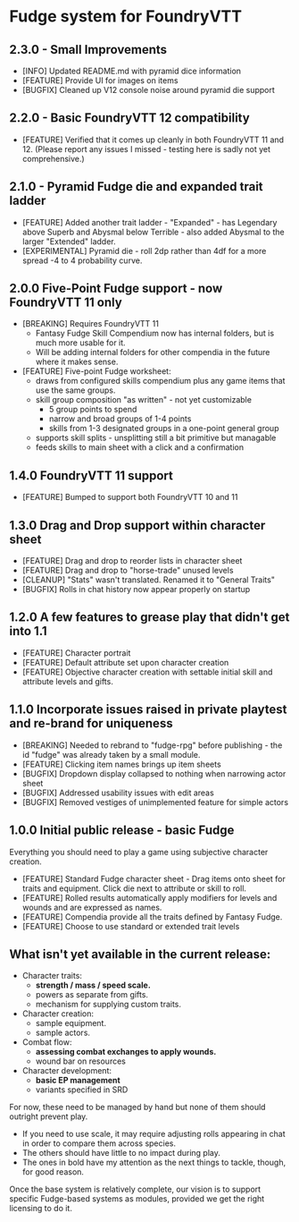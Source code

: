 # Fudge system for FoundryVTT

## 2.3.0 - Small Improvements
- [INFO] Updated README.md with pyramid dice information
- [FEATURE] Provide UI for images on items
- [BUGFIX] Cleaned up V12 console noise around pyramid die support

## 2.2.0 - Basic FoundryVTT 12 compatibility
- [FEATURE] Verified that it comes up cleanly in both FoundryVTT 11 and 12. (Please report any issues I missed - testing here is sadly not yet comprehensive.)

## 2.1.0  - Pyramid Fudge die and expanded trait ladder
- [FEATURE] Added another trait ladder - "Expanded" - has Legendary above Superb and Abysmal below Terrible - also added Abysmal to the larger "Extended" ladder.
- [EXPERIMENTAL] Pyramid die - roll 2dp rather than 4df for a more spread -4 to 4 probability curve. 

## 2.0.0    Five-Point Fudge support - now FoundryVTT 11 only
- [BREAKING] Requires FoundryVTT 11 
  * Fantasy Fudge Skill Compendium now has internal folders, but is much more usable for it. 
  * Will be adding internal folders for other compendia in the future where it makes sense.
- [FEATURE] Five-point Fudge worksheet: 
  * draws from configured skills compendium plus any game items that use the same groups.
  * skill group composition "as written" - not yet customizable
    * 5 group points to spend
    * narrow and broad groups of 1-4 points
    * skills from 1-3 designated groups in a one-point general group
  * supports skill splits - unsplitting still a bit primitive but managable
  * feeds skills to main sheet with a click and a confirmation

## 1.4.0    FoundryVTT 11 support
- [FEATURE] Bumped to support both FoundryVTT 10 and 11

## 1.3.0    Drag and Drop support within character sheet
- [FEATURE] Drag and drop to reorder lists in character sheet
- [FEATURE] Drag and drop to "horse-trade" unused levels
- [CLEANUP] "Stats" wasn't translated. Renamed it to "General Traits"
- [BUGFIX] Rolls in chat history now appear properly on startup

## 1.2.0    A few features to grease play that didn't get into 1.1
- [FEATURE] Character portrait
- [FEATURE] Default attribute set upon character creation
- [FEATURE] Objective character creation with settable initial skill and attribute levels and gifts.

## 1.1.0    Incorporate issues raised in private playtest and re-brand for uniqueness
- [BREAKING] Needed to rebrand to "fudge-rpg" before publishing - the id "fudge" was already taken by a small module.
- [FEATURE] Clicking item names brings up item sheets
- [BUGFIX] Dropdown display collapsed to nothing when narrowing actor sheet
- [BUGFIX] Addressed usability issues with edit areas
- [BUGFIX] Removed vestiges of unimplemented feature for simple actors

## 1.0.0    Initial public release - basic Fudge
Everything you should need to play a game using subjective character creation.
- [FEATURE] Standard Fudge character sheet - Drag items onto sheet for traits and equipment. Click die next to attribute or skill to roll.
- [FEATURE] Rolled results automatically apply modifiers for levels and wounds and are expressed as names.
- [FEATURE] Compendia provide all the traits defined by Fantasy Fudge.
- [FEATURE] Choose to use standard or extended trait levels

## What isn't yet available in the current release:

  - Character traits:
    - **strength / mass / speed scale.**
    - powers as separate from gifts.
    - mechanism for supplying custom traits.
  - Character creation:
    - sample equipment.
    - sample actors.
  - Combat flow: 
    - **assessing combat exchanges to apply wounds.**
    - wound bar on resources
  - Character development:
    - **basic EP management** 
    - variants specified in SRD

For now, these need to be managed by hand but none of them should outright prevent play. 
* If you need to use scale, it may require adjusting rolls appearing in chat in order to compare them across species. 
* The others should have little to no impact during play.
* The ones in bold have my attention as the next things to tackle, though, for good reason.

Once the base system is relatively complete, our vision is to support specific Fudge-based systems as modules, 
provided we get the right licensing to do it.
